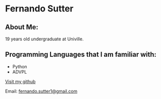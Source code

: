 # Fernando Sutter

## About Me:

19 years old undergraduate at Univille.

## Programming Languages that I am familiar with:

- Python
- ADVPL

[Visit my github](https://github.com/fernandosutter)

Email: fernando.sutter1@gmail.com 
